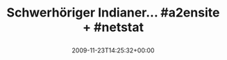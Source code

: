 ---
retweeted: false
source: <a href="http://twitter.com" rel="nofollow">Twitter Web Client</a>
entities:
  hashtags:
  - text: a2ensite
    indices:
    - '26'
    - '35'
  - text: netstat
    indices:
    - '38'
    - '46'
  symbols: []
  user_mentions: []
  urls: []
display_text_range:
- '0'
- '46'
favorite_count: '0'
id_str: '5977439657'
truncated: false
retweet_count: '0'
id: '5977439657'
created_at: Mon Nov 23 14:25:32 +0000 2009
favorited: false
full_text: 'Schwerhöriger Indianer... #a2ensite + #netstat'
lang: de
tags:
- a2ensite
- netstat
- pesos/twitter
date: '2009-11-23T14:25:32+00:00'
src: https://twitter.com/bascht/status/5977439657
original_url: https://twitter.com/bascht/status/5977439657
type: twitter_tweet
text: 'Schwerhöriger Indianer... #a2ensite + #netstat'
title: 'Schwerhöriger Indianer... #a2ensite + #netstat

  '

---